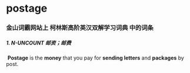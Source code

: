 # postage

### 金山词霸网站上 柯林斯高阶英汉双解学习词典 中的词条

##### 1. N-UNCOUNT 邮资；邮费

​	**Postage** is the **money** that you pay for **sending letters** and **packages** by post.